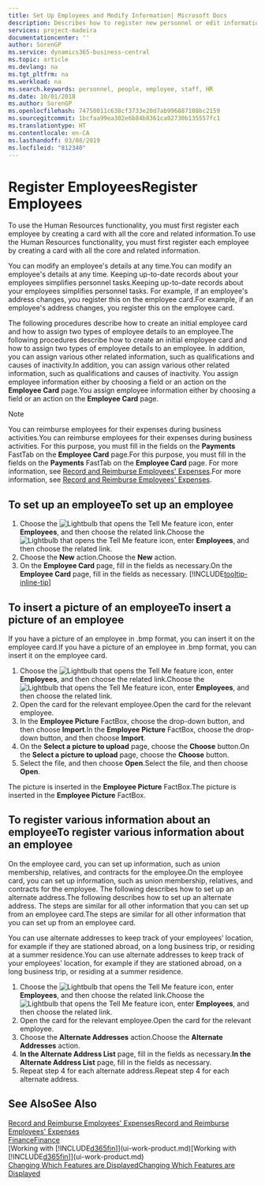 ```yaml
---
title: Set Up Employees and Modify Information| Microsoft Docs
description: Describes how to register new personnel or edit information for existing staff.
services: project-madeira
documentationcenter: ''
author: SorenGP
ms.service: dynamics365-business-central
ms.topic: article
ms.devlang: na
ms.tgt_pltfrm: na
ms.workload: na
ms.search.keywords: personnel, people, employee, staff, HR
ms.date: 10/01/2018
ms.author: SorenGP
ms.openlocfilehash: 74750011c638cf3733e20d7ab996887108bc2159
ms.sourcegitcommit: 1bcfaa99ea302e6b84b8361ca02730b135557fc1
ms.translationtype: HT
ms.contentlocale: en-CA
ms.lasthandoff: 03/08/2019
ms.locfileid: "812340"
---
```

# <a name="register-employees"></a><span data-ttu-id="c58f0-103">Register Employees</span><span class="sxs-lookup"><span data-stu-id="c58f0-103">Register Employees</span></span>
<span data-ttu-id="c58f0-104">To use the Human Resources functionality, you must first register each employee by creating a card with all the core and related information.</span><span class="sxs-lookup"><span data-stu-id="c58f0-104">To use the Human Resources functionality, you must first register each employee by creating a card with all the core and related information.</span></span>

<span data-ttu-id="c58f0-105">You can modify an employee's details at any time.</span><span class="sxs-lookup"><span data-stu-id="c58f0-105">You can modify an employee's details at any time.</span></span> <span data-ttu-id="c58f0-106">Keeping up-to-date records about your employees simplifies personnel tasks.</span><span class="sxs-lookup"><span data-stu-id="c58f0-106">Keeping up-to-date records about your employees simplifies personnel tasks.</span></span> <span data-ttu-id="c58f0-107">For example, if an employee's address changes, you register this on the employee card.</span><span class="sxs-lookup"><span data-stu-id="c58f0-107">For example, if an employee's address changes, you register this on the employee card.</span></span>

<span data-ttu-id="c58f0-108">The following procedures describe how to create an initial employee card and how to assign two types of employee details to an employee.</span><span class="sxs-lookup"><span data-stu-id="c58f0-108">The following procedures describe how to create an initial employee card and how to assign two types of employee details to an employee.</span></span> <span data-ttu-id="c58f0-109">In addition, you can assign various other related information, such as qualifications and causes of inactivity.</span><span class="sxs-lookup"><span data-stu-id="c58f0-109">In addition, you can assign various other related information, such as qualifications and causes of inactivity.</span></span> <span data-ttu-id="c58f0-110">You assign employee information either by choosing a field or an action on the **Employee Card** page.</span><span class="sxs-lookup"><span data-stu-id="c58f0-110">You assign employee information either by choosing a field or an action on the **Employee Card** page.</span></span>

> [!NOTE]  
> <span data-ttu-id="c58f0-111">You can reimburse employees for their expenses during business activities.</span><span class="sxs-lookup"><span data-stu-id="c58f0-111">You can reimburse employees for their expenses during business activities.</span></span> <span data-ttu-id="c58f0-112">For this purpose, you must fill in the fields on the **Payments** FastTab on the **Employee Card** page.</span><span class="sxs-lookup"><span data-stu-id="c58f0-112">For this purpose, you must fill in the fields on the **Payments** FastTab on the **Employee Card** page.</span></span> <span data-ttu-id="c58f0-113">For more information, see [Record and Reimburse Employees' Expenses](finance-how-record-reimburse-employee-expenses.md).</span><span class="sxs-lookup"><span data-stu-id="c58f0-113">For more information, see [Record and Reimburse Employees' Expenses](finance-how-record-reimburse-employee-expenses.md).</span></span>

## <a name="to-set-up-an-employee"></a><span data-ttu-id="c58f0-114">To set up an employee</span><span class="sxs-lookup"><span data-stu-id="c58f0-114">To set up an employee</span></span>
1. <span data-ttu-id="c58f0-115">Choose the ![Lightbulb that opens the Tell Me feature](media/ui-search/search_small.png "Tell me what you want to do") icon, enter **Employees**, and then choose the related link.</span><span class="sxs-lookup"><span data-stu-id="c58f0-115">Choose the ![Lightbulb that opens the Tell Me feature](media/ui-search/search_small.png "Tell me what you want to do") icon, enter **Employees**, and then choose the related link.</span></span>
2. <span data-ttu-id="c58f0-116">Choose the **New** action.</span><span class="sxs-lookup"><span data-stu-id="c58f0-116">Choose the **New** action.</span></span>
3. <span data-ttu-id="c58f0-117">On the **Employee Card** page, fill in the fields as necessary.</span><span class="sxs-lookup"><span data-stu-id="c58f0-117">On the **Employee Card** page, fill in the fields as necessary.</span></span> [!INCLUDE[tooltip-inline-tip](includes/tooltip-inline-tip_md.md)]

## <a name="to-insert-a-picture-of-an-employee"></a><span data-ttu-id="c58f0-118">To insert a picture of an employee</span><span class="sxs-lookup"><span data-stu-id="c58f0-118">To insert a picture of an employee</span></span>
<span data-ttu-id="c58f0-119">If you have a picture of an employee in .bmp format, you can insert it on the employee card.</span><span class="sxs-lookup"><span data-stu-id="c58f0-119">If you have a picture of an employee in .bmp format, you can insert it on the employee card.</span></span>

1. <span data-ttu-id="c58f0-120">Choose the ![Lightbulb that opens the Tell Me feature](media/ui-search/search_small.png "Tell me what you want to do") icon, enter **Employees**, and then choose the related link.</span><span class="sxs-lookup"><span data-stu-id="c58f0-120">Choose the ![Lightbulb that opens the Tell Me feature](media/ui-search/search_small.png "Tell me what you want to do") icon, enter **Employees**, and then choose the related link.</span></span>
2. <span data-ttu-id="c58f0-121">Open the card for the relevant employee.</span><span class="sxs-lookup"><span data-stu-id="c58f0-121">Open the card for the relevant employee.</span></span>
3. <span data-ttu-id="c58f0-122">In the **Employee Picture** FactBox, choose the drop-down button, and then choose **Import**.</span><span class="sxs-lookup"><span data-stu-id="c58f0-122">In the **Employee Picture** FactBox, choose the drop-down button, and then choose **Import**.</span></span>
4. <span data-ttu-id="c58f0-123">On the **Select a picture to upload** page, choose the **Choose** button.</span><span class="sxs-lookup"><span data-stu-id="c58f0-123">On the **Select a picture to upload** page, choose the **Choose** button.</span></span>
5. <span data-ttu-id="c58f0-124">Select the file, and then choose **Open**.</span><span class="sxs-lookup"><span data-stu-id="c58f0-124">Select the file, and then choose **Open**.</span></span>

<span data-ttu-id="c58f0-125">The picture is inserted in the **Employee Picture** FactBox.</span><span class="sxs-lookup"><span data-stu-id="c58f0-125">The picture is inserted in the **Employee Picture** FactBox.</span></span>

## <a name="to-register-various-information-about-an-employee"></a><span data-ttu-id="c58f0-126">To register various information about an employee</span><span class="sxs-lookup"><span data-stu-id="c58f0-126">To register various information about an employee</span></span>
<span data-ttu-id="c58f0-127">On the employee card, you can set up information, such as union membership, relatives, and contracts for the employee.</span><span class="sxs-lookup"><span data-stu-id="c58f0-127">On the employee card, you can set up information, such as union membership, relatives, and contracts for the employee.</span></span> <span data-ttu-id="c58f0-128">The following describes how to set up an alternate address.</span><span class="sxs-lookup"><span data-stu-id="c58f0-128">The following describes how to set up an alternate address.</span></span> <span data-ttu-id="c58f0-129">The steps are similar for all other information that you can set up from an employee card.</span><span class="sxs-lookup"><span data-stu-id="c58f0-129">The steps are similar for all other information that you can set up from an employee card.</span></span>

<span data-ttu-id="c58f0-130">You can use alternate addresses to keep track of your employees’ location, for example if they are stationed abroad, on a long business trip, or residing at a summer residence.</span><span class="sxs-lookup"><span data-stu-id="c58f0-130">You can use alternate addresses to keep track of your employees’ location, for example if they are stationed abroad, on a long business trip, or residing at a summer residence.</span></span>

1. <span data-ttu-id="c58f0-131">Choose the ![Lightbulb that opens the Tell Me feature](media/ui-search/search_small.png "Tell me what you want to do") icon, enter **Employees**, and then choose the related link.</span><span class="sxs-lookup"><span data-stu-id="c58f0-131">Choose the ![Lightbulb that opens the Tell Me feature](media/ui-search/search_small.png "Tell me what you want to do") icon, enter **Employees**, and then choose the related link.</span></span>
2. <span data-ttu-id="c58f0-132">Open the card for the relevant employee.</span><span class="sxs-lookup"><span data-stu-id="c58f0-132">Open the card for the relevant employee.</span></span>
3. <span data-ttu-id="c58f0-133">Choose the **Alternate Addresses** action.</span><span class="sxs-lookup"><span data-stu-id="c58f0-133">Choose the **Alternate Addresses** action.</span></span>
4. <span data-ttu-id="c58f0-134">**In the Alternate Address List** page, fill in the fields as necessary.</span><span class="sxs-lookup"><span data-stu-id="c58f0-134">**In the Alternate Address List** page, fill in the fields as necessary.</span></span>
5. <span data-ttu-id="c58f0-135">Repeat step 4 for each alternate address.</span><span class="sxs-lookup"><span data-stu-id="c58f0-135">Repeat step 4 for each alternate address.</span></span>

## <a name="see-also"></a><span data-ttu-id="c58f0-136">See Also</span><span class="sxs-lookup"><span data-stu-id="c58f0-136">See Also</span></span>
[<span data-ttu-id="c58f0-137">Record and Reimburse Employees' Expenses</span><span class="sxs-lookup"><span data-stu-id="c58f0-137">Record and Reimburse Employees' Expenses</span></span>](finance-how-record-reimburse-employee-expenses.md)  
[<span data-ttu-id="c58f0-138">Finance</span><span class="sxs-lookup"><span data-stu-id="c58f0-138">Finance</span></span>](finance.md)  
<span data-ttu-id="c58f0-139">[Working with [!INCLUDE[d365fin](includes/d365fin_md.md)]](ui-work-product.md)</span><span class="sxs-lookup"><span data-stu-id="c58f0-139">[Working with [!INCLUDE[d365fin](includes/d365fin_md.md)]](ui-work-product.md)</span></span>  
[<span data-ttu-id="c58f0-140">Changing Which Features are Displayed</span><span class="sxs-lookup"><span data-stu-id="c58f0-140">Changing Which Features are Displayed</span></span>](ui-experiences.md)
